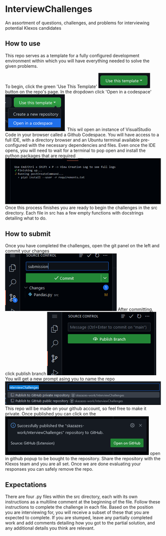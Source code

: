 # InterviewChallenges
An assortment of questions, challenges, and problems for interviewing potential Klexos candidates


## How to use

This repo serves as a template for a fully configured development environment within which you will have everything needed to solve the given problems.

To begin, click the green 'Use This Template' ![Use This Template](./assets/use_this_template.PNG
) button on the repo's page. In the dropdown click 'Open in a codespace' ![Open in a codespace](./assets/open_in_codespace.PNG). This wil open an instance of VisualStudio Code in your browser called a Github Codespace. You will have access to a full IDE, with a directory browser and an Ubuntu terminal available pre-configured with the necessary dependencies and files. Even once the IDE opens, you will need to wait for a terminal to pop open and install the python packages that are required ![required install](./assets/pip_working.PNG) Once this process finishes you are ready to begin the challenges in the src directory. Each file in src has a few empty functions with docstrings detailing what to do.

## How to submit

Once you have completed the challenges, open the git panel on the left and commit your changes ![commit](./assets/commit.PNG) After committing, click publish branch ![publish](./assets/publish.PNG) You will get a new prompt asing you to name the repo ![name](./assets/repo_name.PNG) This repo will be made on your github account, so feel free to make it private. Once published you can click on the ![open in github](./assets/open_in_github.PNG) open in github popup to be bought to the repository. Share the repository with the Klexos team and you are all set. Once we are done evaluating your responses you can safely remove the repo.

## Expectations

There are four .py files within the src directory, each with its own instructions as a multiline comment at the beginning of the file. Follow these instructions to complete the challenge in each file. Based on the position you are interviewing for, you will receive a subset of these that you are expected to complete. If you are stumped, leave any partially completed work and add comments detailing how you got to the partial solution, and any additional details you think are relevant. 

<!-- Some automated tests are included to help you know if your provided solution returns an expected result. These can be run in this Codespace environment using the ![flask](./assets/gh_flask.PNG) flask icon in the leftmost bar. -->